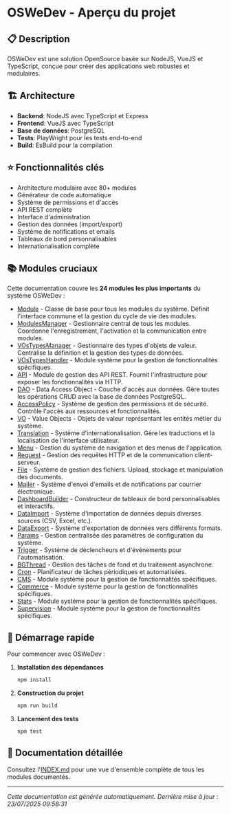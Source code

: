 # OSWeDev - Aperçu du projet

## 📋 Description

OSWeDev est une solution OpenSource basée sur NodeJS, VueJS et TypeScript, conçue pour créer des applications web robustes et modulaires.

## 🏗️ Architecture

- **Backend**: NodeJS avec TypeScript et Express
- **Frontend**: VueJS avec TypeScript
- **Base de données**: PostgreSQL
- **Tests**: PlayWright pour les tests end-to-end
- **Build**: EsBuild pour la compilation

## ⭐ Fonctionnalités clés

- Architecture modulaire avec 80+ modules
- Générateur de code automatique
- Système de permissions et d'accès
- API REST complète
- Interface d'administration
- Gestion des données (import/export)
- Système de notifications et emails
- Tableaux de bord personnalisables
- Internationalisation complète

## 📚 Modules cruciaux

Cette documentation couvre les **24 modules les plus importants** du système OSWeDev :

- [Module](Module.md) - Classe de base pour tous les modules du système. Définit l'interface commune et la gestion du cycle de vie des modules.
- [ModulesManager](ModulesManager.md) - Gestionnaire central de tous les modules. Coordonne l'enregistrement, l'activation et la communication entre modules.
- [VOsTypesManager](VOsTypesManager.md) - Gestionnaire des types d'objets de valeur. Centralise la définition et la gestion des types de données.
- [VOsTypesHandler](VOsTypesHandler.md) - Module système pour la gestion de fonctionnalités spécifiques.
- [API](API.md) - Module de gestion des API REST. Fournit l'infrastructure pour exposer les fonctionnalités via HTTP.
- [DAO](DAO.md) - Data Access Object - Couche d'accès aux données. Gère toutes les opérations CRUD avec la base de données PostgreSQL.
- [AccessPolicy](AccessPolicy.md) - Système de gestion des permissions et de sécurité. Contrôle l'accès aux ressources et fonctionnalités.
- [VO](VO.md) - Value Objects - Objets de valeur représentant les entités métier du système.
- [Translation](Translation.md) - Système d'internationalisation. Gère les traductions et la localisation de l'interface utilisateur.
- [Menu](Menu.md) - Gestion du système de navigation et des menus de l'application.
- [Request](Request.md) - Gestion des requêtes HTTP et de la communication client-serveur.
- [File](File.md) - Système de gestion des fichiers. Upload, stockage et manipulation des documents.
- [Mailer](Mailer.md) - Système d'envoi d'emails et de notifications par courrier électronique.
- [DashboardBuilder](DashboardBuilder.md) - Constructeur de tableaux de bord personnalisables et interactifs.
- [DataImport](DataImport.md) - Système d'importation de données depuis diverses sources (CSV, Excel, etc.).
- [DataExport](DataExport.md) - Système d'exportation de données vers différents formats.
- [Params](Params.md) - Gestion centralisée des paramètres de configuration du système.
- [Trigger](Trigger.md) - Système de déclencheurs et d'événements pour l'automatisation.
- [BGThread](BGThread.md) - Gestion des tâches de fond et du traitement asynchrone.
- [Cron](Cron.md) - Planificateur de tâches périodiques et automatisées.
- [CMS](CMS.md) - Module système pour la gestion de fonctionnalités spécifiques.
- [Commerce](Commerce.md) - Module système pour la gestion de fonctionnalités spécifiques.
- [Stats](Stats.md) - Module système pour la gestion de fonctionnalités spécifiques.
- [Supervision](Supervision.md) - Module système pour la gestion de fonctionnalités spécifiques.

## 🚀 Démarrage rapide

Pour commencer avec OSWeDev :

1. **Installation des dépendances**
   ```bash
   npm install
   ```

2. **Construction du projet**
   ```bash
   npm run build
   ```

3. **Lancement des tests**
   ```bash
   npm test
   ```

## 📖 Documentation détaillée

Consultez l'[INDEX.md](INDEX.md) pour une vue d'ensemble complète de tous les modules documentés.

---

*Cette documentation est générée automatiquement. Dernière mise à jour : 23/07/2025 09:58:31*
